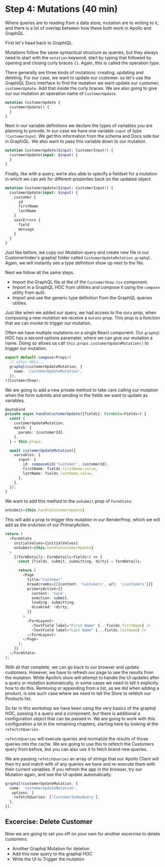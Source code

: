 # Step 4: Mutations (40 min)

Where queries are to reading from a data store, mutation are to writing to it, and there is a lot of overlap between how these both work in Apollo and GraphQL.

First let's head back to GraphiQL.

Mutations follow the same syntactical structure as queries, but they always need to start with the `mutation` keyword, start by typing that followed by opening and closing curly braces `{}`. Again, this is called the operation type.

There generally are three kinds of mutations: creating, updating and deleting. For our case, we want to update our customer. so let's use the GraphiQL Docs interface to find the mutation we want update our customer, `customerUpdate`. Add that inside the curly braces. We are also going to give our our mutation an operation name of `CustomerUpdate`.

```graphql
mutation CustomerUpdate {
  customerUpdate() {
  }
}
```

Next in our variable definitions we declare the types of variables you are planning to provide. In our case we have one variable `input` of type `!CustomerInput`. We get this information from the schema and Docs side bar in GraphiQL. We also want to pass this variable down to our mutation. 

```graphql
mutation CustomerUpdate($input: CustomerInput!) {
  customerUpdate(input: $input) {
  }
}
```

Finally, like with a query, we’re also able to specify a fieldset for a mutation in which we can ask for different properties back on the updated object.  


```graphql
mutation CustomerUpdate($input: CustomerInput!) {
  customerUpdate(input: $input) {
    customer {
      id
      firstName
      lastName
    }
    userErrors {
      field
      message
    }
  }
}
```

Just like before, we copy our Mutation query and create new file in our CustomerIndex's graphql folder called `CustomerUpdateMutation.graphql`. Again, we will instantly see a type definition show up next to the file.

Next we follow all the same steps.

* Import the GraphQL file at the of the `CustomerShow.tsx` component.
* Import in a GraphQL HOC from utilities and compose it using the `compose` utility from quilt.
* Import and use the generic type definition from the GraphQL queries utilties.

Just like when we added our query, we had access to the `data` prop, when composing a new mutation we receive a `mutate` prop. This prop is a function that we can invoke to trigger our mutation. 

Often we have multiple mutations on a single React component. Our `graphql` HOC has a second options paramater, where we can give our mutation a name. Doing so allows us call `this.props.customerUpdateMutation()` to trigger our mutation. 

```ts
export default compose<Props>(
  // other HOCs...
  graphql(customerUpdateMutation, {
    name: 'customerUpdateMutation',
  }),
)(CustomerShow);
```

We are going to add a new private method to take care calling our mutation when the form submits and sending in the fields we want to update as variables.

```ts
@autobind
private async handleCustomerUpdate({fields}: FormData<Fields>) {
  const {
    customerUpdateMutation,
    match: {
      params: {customerId},
    },
  } = this.props;

  await customerUpdateMutation({
    variables: {
      input: {
        id: composeGid('Customer', customerId),
        firstName: fields.firstName.value,
        lastName: fields.lastName.value,
      },
    },
  });
}
```

We want to add this method to the `onSubmit` prop of `FormState`:

```ts
onSubmit={this.handleCustomerUpdate}
```

This will add a prop to trigger this mutation in our RenderProp, which we will add as the onAction of our PrimaryAction.

```ts
return (
  <FormState
    initialValues={initialValues}
    onSubmit={this.handleCustomerUpdate}
  >
    {(formDetails: FormDetails<Fields>) => {
      const {fields, submit, submitting, dirty} = formDetails;

      return (
        <Page
          title="Customer"
          breadcrumbs={[{content: 'Customers', url: '/customers'}]}
          primaryAction={{
            content: 'Save',
            onAction: submit,
            loading: submitting,
            disabled: !dirty,
          }}
        >
          <FormLayout>
            <TextField label="First Name" {...fields.firstName} />
            <TextField label="Last Name" {...fields.lastName} />
          </FormLayout>
        </Page>
      );
    }}
  </FormState>
);
```

With all that complete, we can go back to our browser and update customers. However, we have to refresh our page to see the results from the mutation. While Apollo’s store will attempt to handle the UI updates after a query or mutation automatically, in some cases we need to tell it explicitly how to do this. Removing or appending from a list, as we did when adding a product, is one such case where we need to tell the Store to refetch our Products list.

So far in this workshop we have been using the very basics of the graphql HOC, passing it a query and a component, but there is additional a configuration object that can be passed in. We are going to work with this configuration a lot in the remaining chapters, starting here by looking at the `refectchQueries`.

`refetchQueries` will execute queries and normalize the results of those queries into the cache. We are going to use this to refetch the Customers query from before, but you can also use it to fetch brand new queries.

We are passing `refetchQueries` an array of strings that our Apollo Client will then try and match with of any queries we have and re-execute them with their current variables. If you refresh the app in the browser, try our Mutation again, and see the UI update automatically.

```ts
graphql(customerUpdateMutation, {
  name: 'customerUpdateMutation',
   options: {
    refetchQueries: ['CustomerIndexQuery'],
  },
}),
```


## Excercise: Delete Customer

Now we are going to set you off on your own for another excercise to delete customers.

* Another Graphql Mutation for deletion
* Add this new query to the graphql HOC
* Write the UI to Trigger the mutation




